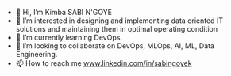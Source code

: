 - 👋 Hi, I’m Kimba SABI N'GOYE
- 👀 I’m interested in designing and implementing data oriented IT solutions and maintaining them in optimal operating condition
- 🌱 I’m currently learning DevOps.
- 💞️ I’m looking to collaborate on DevOps, MLOps, AI, ML, Data Engineering.
- 📫 How to reach me www.linkedin.com/in/sabingoyek

<!---
sabingoyek/sabingoyek is a ✨ special ✨ repository because its `README.md` (this file) appears on your GitHub profile.
You can click the Preview link to take a look at your changes.
--->
